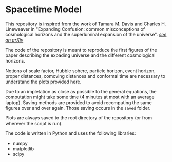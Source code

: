 # Spacetime Model

This repository is inspired from the work of Tamara M. Davis and Charles H. Lineweaver in "Expanding Confusion: common misconceptions of cosmological horizons and the superluminal expansion of the universe". *[see on arXiv](https://arxiv.org/abs/astro-ph/0310808)*

The code of the repository is meant to reproduce the first figures of the paper
describing the expading universe and the different cosmological horizons.

Notions of scale factor, Hubble sphere, particle horizon, event horizon, proper distances,
comoving distances and conformal time are necessary to understand the plots
provided here.

Due to an impletation as close as possible to the general equations,
the computation might take some time (4 minutes at most with an average laptop).
Saving methods are provided to avoid recomputing the same figures over and over again.
Those saving occurs in the `saved` folder.

Plots are always saved to the root directory of the repository (or from
wherever the script is run).

The code is written in Python and uses the following libraries:
- numpy
- matplotlib
- scipy
